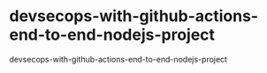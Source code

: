 # devsecops-with-github-actions-end-to-end-nodejs-project
devsecops-with-github-actions-end-to-end-nodejs-project
